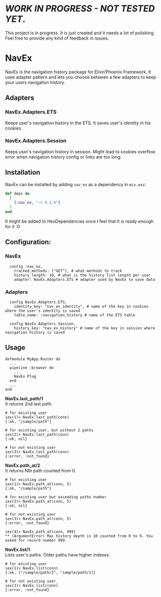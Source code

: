 # *WORK IN PROGRESS - NOT TESTED YET*.
This project is in progress. It is just created and it needs a lot of polishing. Feel free to provide any kind of feedback in issues.

# NavEx
NavEx is the navigation history package for Elixir/Phoenix Framework. It uses adapter pattern and lets you choose between a few adapters to keep your users navigation history.

## Adapters

### NavEx.Adapters.ETS
Keeps user's navigation history in the ETS. It saves user's identity in his cookies.

### NavEx.Adapters.Session
Keeps user's navigation history in session. Might lead to cookies overflow error when navigation history config or links are too long.

## Installation
NavEx can be installed by adding `nav_ex` as a dependency in `mix.exs`:

```elixir
def deps do
  [
    {:nav_ex, "~> 0.1.0"}
  ]
end
```

It might be added to HexDependencies once I feel that it is ready enough for it :D

## Configuration:
### NavEx
```
  config :nav_ex,
    tracked_methods: ["GET"], # what methods to track
    history_length: 10, # what is the history list length per user
    adapter: NavEx.Adapters.ETS # adapter used by NavEx to save data
```
### Adapters
```
  config NavEx.Adapters.ETS,
    identity_key: "nav_ex_identity", # name of the key in cookies where the user's identity is saved
    table_name: :navigation_history # name of the ETS table
```

```
  config NavEx.Adapters.Session,
    history_key: "nav_ex_history" # name of the key in session where navigation history is saved
```

## Usage

```
defmodule MyApp.Router do
  ...
  pipeline :browser do
    ...
    NavEx.Plug
  end
  ...
end
```

**NavEx.last_path/1**\
It returns 2nd last path.
```
# for existing user
iex(1)> NavEx.last_path(conn)
{:ok, "/sample/path"}

# for existing user, but without 2 paths
iex(2)> NavEx.last_path(conn)
{:ok, nil}

# for not existing user
iex(3)> NavEx.last_path(conn)
{:error, :not_found}
```

**NavEx.path_at/2**\
It returns Nth path counted from 0.
```
# for existing user
iex(1)> NavEx.path_at(conn, 5)
{:ok, "/sample/path"}

# for existing user but exceeding paths number
iex(2)> NavEx.path_at(conn, 5)
{:ok, nil}

# for not existing user
iex(3)> NavEx.path_at(conn, 5)
{:error, :not_found}

iex(4)> NavEx.path_at(conn, 999)
** (ArgumentError) Max history depth is 10 counted from 0 to 9. You asked for record number 999.
```

**NavEx.list/1**\
Lists user's paths. Older paths have higher indexes.
```
# for existing user
iex(1)> NavEx.list(conn)
{:ok, ["/sample/path/2", "sample/path/1]}

# for not existing user
iex(2)> NavEx.list(conn)
{:error, :not_found}
```